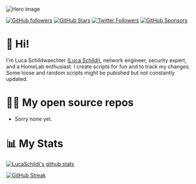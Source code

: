 
![Hero image](https://github.com/SchildiLuca/Images/blob/187011fb7b7d6ce26b696a91f626e57415670362/intro.jpeg)

[![GitHub followers](https://img.shields.io/github/followers/SchhildiLuca?logo=GitHub&style=for-the-badge)](https://github.com/SchhildiLuca)
[![GitHub Stars](https://img.shields.io/github/stars/SchhildiLuca?logo=github&style=for-the-badge)](https://github.com/SchhildiLuca)
[![Twitter Followers](https://img.shields.io/twitter/follow/LucaSchildi?color=0E7FC0&logo=twitter&style=for-the-badge&label=Twitter)](https://twitter.com/LucaSchildi)
[![GitHub Sponsors](https://img.shields.io/github/sponsors/SchhildiLuca?color=BF4B8A&logo=githubsponsors&style=for-the-badge&label=Sponsor%20on%20Github)](https://github.com/sponsors/SchhildiLuca)


# 👋 Hi!

I'm Luca Schildwaechter [(Luca Schildi)](https://info.lschildi.de), network engineer, security expert, and a HomeLab enthusiast.  I create scripts for fun and to track my changes. Some loose and random scripts might be pubished but not constantly updated.  

# 🧑‍💻 My open source repos

- Sorry none yet.

# 📊 My Stats

[![LucaSchildi's github stats](https://github-readme-stats.vercel.app/api?username=SchhildiLuca&show_icons=true&count_private=true&theme=radical&hide=stars)](https://github.com/SchhildiLuca)

[![GitHub Streak](https://github-readme-streak-stats.herokuapp.com/?user=SchhildiLuca&theme=dark&count_private=true&theme=radical)](https://github.com/SchhildiLuca)
